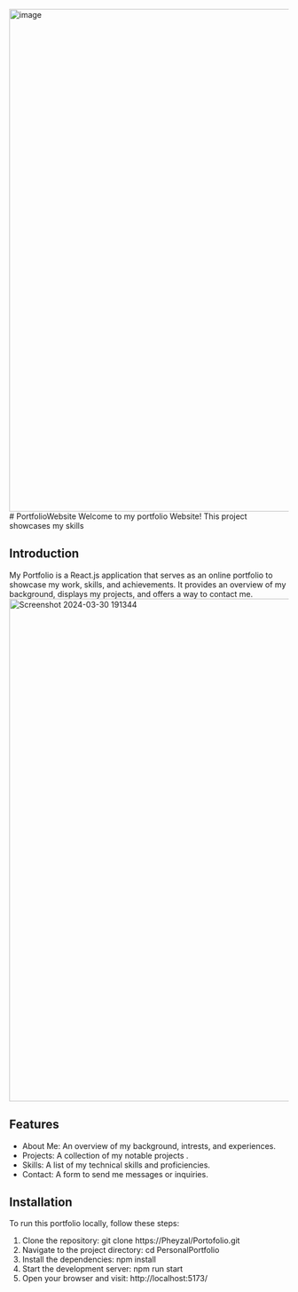 <img width="905" alt="image" src="https://github.com/Pheyzal/Portofolio/assets/165474476/6e796eb6-114c-4d55-b1d6-afb7c564e360"># PortfolioWebsite
Welcome to my portfolio Website! This project showcases my skills 

## Introduction
My Portfolio is a React.js application that serves as an online portfolio to showcase my work, skills, and achievements. 
It provides an overview of my background, displays my projects, and offers a way to contact me.
<img width="905" alt="Screenshot 2024-03-30 191344" src="https://github.com/Pheyzal/Portofolio/assets/165474476/59e73f5a-6075-4b5a-b3ed-48f2701c4624">


## Features
- About Me: An overview of my background, intrests, and experiences.
- Projects: A collection of my notable projects .
- Skills: A list of my technical skills and proficiencies.
- Contact: A form to send me messages or inquiries.

## Installation
To run this portfolio locally, follow these steps:
1. Clone the repository: git clone https://Pheyzal/Portofolio.git 
2. Navigate to the project directory: cd PersonalPortfolio
3. Install the dependencies: npm install
4. Start the development server: npm run start
5. Open your browser and visit: http://localhost:5173/



